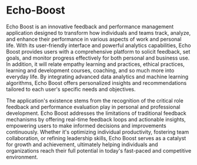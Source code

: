# Echo-Boost

Echo Boost is an innovative feedback and performance management application designed to transform how individuals and teams track, analyze, and enhance their performance in various aspects of work and personal life. With its user-friendly interface and powerful analytics capabilities, Echo Boost provides users with a comprehensive platform to solicit feedback, set goals, and monitor progress effectively for both personal and business use. In addition, it will relate empathy learning and practices, ethical practices, learning and development courses, coaching, and so much more into everyday life. By integrating advanced data analytics and machine learning algorithms, Echo Boost offers personalized insights and recommendations tailored to each user's specific needs and objectives.

The application's existence stems from the recognition of the critical role feedback and 
performance evaluation play in personal and professional development. Echo Boost addresses the limitations of traditional feedback mechanisms by offering real-time feedback loops and actionable insights, empowering users to make informed decisions and improvements continuously. Whether it's optimizing individual productivity, fostering team collaboration, or refining leadership skills, Echo Boost serves as a catalyst for growth and achievement, ultimately helping individuals and organizations reach their full potential in today's fast-paced and competitive environment.
